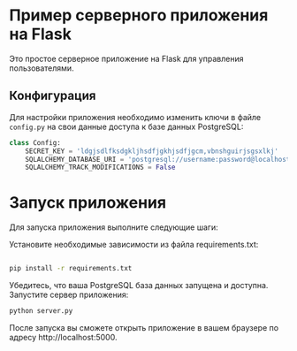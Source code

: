 # Пример серверного приложения на Flask

Это простое серверное приложение на Flask для управления пользователями.

## Конфигурация

Для настройки приложения необходимо изменить ключи в файле `config.py` на свои данные доступа к базе данных PostgreSQL:

```python
class Config:
    SECRET_KEY = 'ldgjsdlfksdgkljhsdfjgkhjsdfjgcm,vbnshguirjsgsxlkj'
    SQLALCHEMY_DATABASE_URI = 'postgresql://username:password@localhost/database_name'
    SQLALCHEMY_TRACK_MODIFICATIONS = False
```
# Запуск приложения
Для запуска приложения выполните следующие шаги:

Установите необходимые зависимости из файла requirements.txt:

```bash

pip install -r requirements.txt
```
Убедитесь, что ваша PostgreSQL база данных запущена и доступна.
Запустите сервер приложения:
```bash
python server.py
```
После запуска вы сможете открыть приложение в вашем браузере по адресу http://localhost:5000.

